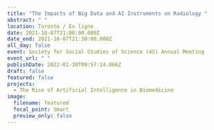 ```yaml
---
title: "The Impacts of Big Data and AI Instruments on Radiology "
abstract: " "
location: Toronto / En ligne
date: 2021-10-07T21:00:00.000Z
date_end: 2021-10-07T21:30:00.000Z
all_day: false
event: Society for Social Studies of Science (4S) Annual Meeting
event_url: " "
publishDate: 2022-01-30T09:57:14.066Z
draft: false
featured: false
projects:
  - The Rise of Artificial Intelligence in Biomedicine
image:
  filename: featured
  focal_point: Smart
  preview_only: false
---
```

